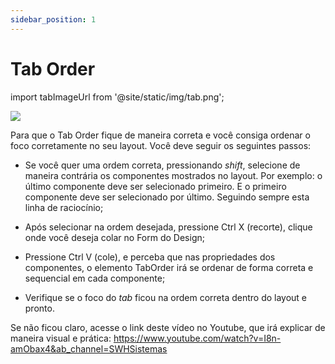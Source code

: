 ```yaml
---
sidebar_position: 1
---
```


# Tab Order

import tabImageUrl from '@site/static/img/tab.png';

<img src={tabImageUrl} />

Para que o Tab Order fique de maneira correta e você consiga ordenar o foco corretamente no seu layout. Você deve seguir os seguintes passos:

- Se você quer uma ordem correta, pressionando *shift*, selecione de maneira contrária os componentes mostrados no layout. Por exemplo: o último componente deve ser selecionado primeiro. E o primeiro componente deve ser selecionado por último. Seguindo sempre esta linha de raciocínio;

- Após selecionar na ordem desejada, pressione Ctrl X (recorte), clique onde você deseja colar no Form do Design;

- Pressione Ctrl V (cole), e perceba que nas propriedades dos componentes, o elemento TabOrder irá se ordenar de forma correta e sequencial em cada componente;

- Verifique se o foco do *tab* ficou na ordem correta dentro do layout e pronto.

Se não ficou claro, acesse o link deste vídeo no Youtube, que irá explicar de maneira visual e prática:
https://www.youtube.com/watch?v=I8n-amObax4&ab_channel=SWHSistemas

